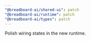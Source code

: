 ```yaml
---
"@breadboard-ai/shared-ui": patch
"@breadboard-ai/runtime": patch
"@breadboard-ai/types": patch
---
```


Polish wiring states in the new runtime.
